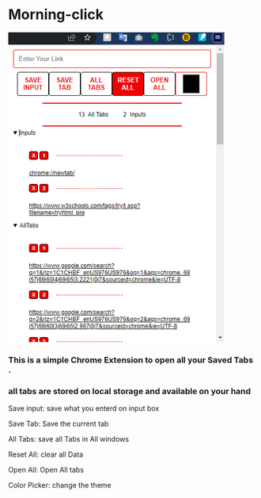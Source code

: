 # Morning-click



![alt text](Screenshot.png "This is the chrome extension Screenshot")



### This is a simple Chrome Extension to open all your Saved Tabs .
### all tabs are stored on local storage and available on your hand


Save input: save what you enterd on input box

Save Tab: Save the current tab

All Tabs: save all Tabs in All windows

Reset All: clear all Data

Open All: Open All tabs 

Color Picker: change the theme
